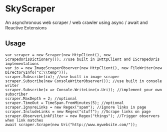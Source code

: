 SkyScraper
==========

An asynchronous web scraper / web crawler using async / await and  Reactive Extensions 

Usage
- 
    var scraper = new Scraper(new HttpClient(), new ScrapedUrisDictionary()); //use built in IHttpClient and IScrapedUris implementations
    var io = new ImageScraperObserver(new HttpClient(), new FileWriter(new DirectoryInfo("c:\\temp")));
    scraper.Subscribe(io); //use built in image scraper
    scraper.Subscribe(new ConsoleWriterObserver()); //use built in console writer
    scraper.Subscribe(x => Console.WriteLine(x.Uri)); //implement your own subscriber
    scraper.MaxDepth = 2; //optional
    scraper.TimeOut = TimeSpan.FromMinutes(5); //optional
    scraper.IgnoreLinks = new Regex("spam"); //Ignore links in page
    scraper.IncludeLinks = new Regex("stuff"); //Scrape links on page
    scraper.ObserverLinkFilter = new Regex("things"); //Trigger observers when link matches
    await scraper.Scrape(new Uri("http://www.mywebsite.com/"));
